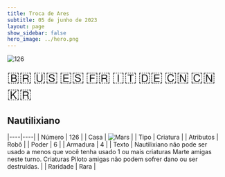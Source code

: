 ```yaml
---
title: Troca de Ares
subtitle: 05 de junho de 2023
layout: page
show_sidebar: false
hero_image: ../hero.png
---
```


![126](https://mastervault-storage-prod.s3.amazonaws.com/media/card_front/pt/600_126_7a5a127f63c7_pt.png)

<span title="Português" style="font-size: 32px;cursor: pointer;" onclick="javascript:document.querySelector('img[alt=\'126\']').src=document.querySelector('img[alt=\'126\']').src.replace(/card_front\/[^/]+/, 'card_front/pt').replace(/_[^/.0-9]+\.png/, '_pt.png')">🇧🇷</span>
<span title="English" style="font-size: 32px;cursor: pointer;" onclick="javascript:document.querySelector('img[alt=\'126\']').src=document.querySelector('img[alt=\'126\']').src.replace(/card_front\/[^/]+/, 'card_front/en').replace(/_[^/.0-9]+\.png/, '_en.png')">🇺🇸</span>
<span title="Español" style="font-size: 32px;cursor: pointer;" onclick="javascript:document.querySelector('img[alt=\'126\']').src=document.querySelector('img[alt=\'126\']').src.replace(/card_front\/[^/]+/, 'card_front/es').replace(/_[^/.0-9]+\.png/, '_es.png')">🇪🇸</span>
<span title="Français" style="font-size: 32px;cursor: pointer;" onclick="javascript:document.querySelector('img[alt=\'126\']').src=document.querySelector('img[alt=\'126\']').src.replace(/card_front\/[^/]+/, 'card_front/fr').replace(/_[^/.0-9]+\.png/, '_fr.png')">🇫🇷</span>
<span title="Italiano" style="font-size: 32px;cursor: pointer;" onclick="javascript:document.querySelector('img[alt=\'126\']').src=document.querySelector('img[alt=\'126\']').src.replace(/card_front\/[^/]+/, 'card_front/it').replace(/_[^/.0-9]+\.png/, '_it.png')">🇮🇹</span>
<span title="Deutsche" style="font-size: 32px;cursor: pointer;" onclick="javascript:document.querySelector('img[alt=\'126\']').src=document.querySelector('img[alt=\'126\']').src.replace(/card_front\/[^/]+/, 'card_front/de').replace(/_[^/.0-9]+\.png/, '_de.png')">🇩🇪</span>
<span title="简体中文" style="font-size: 32px;cursor: pointer;" onclick="javascript:document.querySelector('img[alt=\'126\']').src=document.querySelector('img[alt=\'126\']').src.replace(/card_front\/[^/]+/, 'card_front/zh-hans').replace(/_[^/.0-9]+\.png/, '_zh-hans.png')">🇨🇳</span>
<span title="繁體中文" style="font-size: 32px;cursor: pointer;" onclick="javascript:document.querySelector('img[alt=\'126\']').src=document.querySelector('img[alt=\'126\']').src.replace(/card_front\/[^/]+/, 'card_front/zh-hant').replace(/_[^/.0-9]+\.png/, '_zh-hant.png')">🇨🇳</span>
<span title="한국어" style="font-size: 32px;cursor: pointer;" onclick="javascript:document.querySelector('img[alt=\'126\']').src=document.querySelector('img[alt=\'126\']').src.replace(/card_front\/[^/]+/, 'card_front/ko').replace(/_[^/.0-9]+\.png/, '_ko.png')">🇰🇷</span>

## Nautilixiano

|----|----|
| Número | 126 |
| Casa | ![Mars](https://archonarcana.com/images/thumb/d/de/Mars.png/22px-Mars.png "Marte") |
| Tipo | Criatura |
| Atributos | Robô |
| Poder | 6 |
| Armadura | 4 |
| Texto | Nautilixiano não pode ser usado a menos que você tenha usado 1 ou mais criaturas Marte amigas neste turno. Criaturas Piloto amigas não podem sofrer dano ou ser destruídas. |
| Raridade | Rara |
